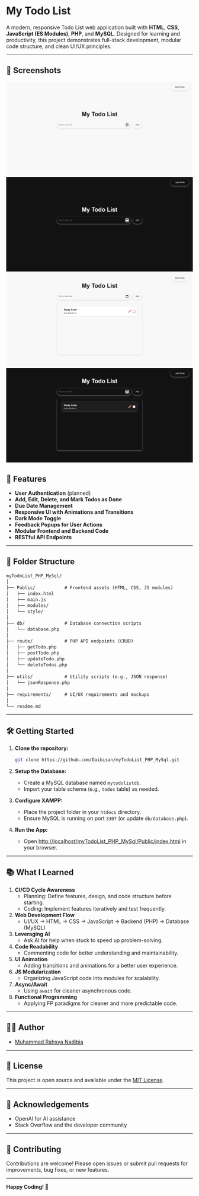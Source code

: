 # My Todo List

A modern, responsive Todo List web application built with **HTML**, **CSS**, **JavaScript (ES Modules)**, **PHP**, and **MySQL**. Designed for learning and productivity, this project demonstrates full-stack development, modular code structure, and clean UI/UX principles.

---

## 📸 Screenshots
![Light Mode](./src/img/default_light_ss.png)
![Dark Mode](./src/img/default_dark_ss.png)
![Todo Added Light](./src/img/todoAdded_light_ss.png)
![Todo Added Dark](./src/img/todoAdded_dark_ss.png)



## 🚀 Features

- **User Authentication** (planned)
- **Add, Edit, Delete, and Mark Todos as Done**
- **Due Date Management**
- **Responsive UI with Animations and Transitions**
- **Dark Mode Toggle**
- **Feedback Popups for User Actions**
- **Modular Frontend and Backend Code**
- **RESTful API Endpoints**

---

## 📁 Folder Structure

```
myTodoList_PHP_MySql/
│
├── Public/           # Frontend assets (HTML, CSS, JS modules)
│   ├── index.html
│   ├── main.js
│   ├── modules/
│   └── style/
│
├── db/               # Database connection scripts
│   └── database.php
│
├── route/            # PHP API endpoints (CRUD)
│   ├── getTodo.php
│   ├── postTodo.php
│   ├── updateTodo.php
│   └── deleteTodos.php
│
├── utils/            # Utility scripts (e.g., JSON response)
│   └── jsonResponse.php
│
├── requirements/     # UI/UX requirements and mockups
│
└── readme.md
```

---

## 🛠️ Getting Started

1. **Clone the repository:**
   ```sh
   git clone https://github.com/Daibisan/myTodoList_PHP_MySql.git
   ```

2. **Setup the Database:**
   - Create a MySQL database named `mytodolistdb`.
   - Import your table schema (e.g., `todos` table) as needed.

3. **Configure XAMPP:**
   - Place the project folder in your `htdocs` directory.
   - Ensure MySQL is running on port `3307` (or update `db/database.php`).

4. **Run the App:**
   - Open [http://localhost/myTodoList_PHP_MySql/Public/index.html](http://localhost/myTodoList_PHP_MySql/Public/index.html) in your browser.

---

## 📚 What I Learned

1. **CI/CD Cycle Awareness**
    - Planning: Define features, design, and code structure before starting.
    - Coding: Implement features iteratively and test frequently.
2. **Web Development Flow**
    - UI/UX → HTML → CSS → JavaScript → Backend (PHP) → Database (MySQL)
3. **Leveraging AI**
    - Ask AI for help when stuck to speed up problem-solving.
4. **Code Readability**
    - Commenting code for better understanding and maintainability.
5. **UI Animation**
    - Adding transitions and animations for a better user experience.
6. **JS Modularization**
    - Organizing JavaScript code into modules for scalability.
7. **Async/Await**
    - Using `await` for cleaner asynchronous code.
8. **Functional Programming**
    - Applying FP paradigms for cleaner and more predictable code.

---

## 🧑‍💻 Author

- [Muhammad Rahsya Nadibia](https://github.com/Daibisan)

---

## 📄 License

This project is open source and available under the [MIT License](LICENSE).

---

## 🙏 Acknowledgements

- OpenAI for AI assistance
- Stack Overflow and the developer community

---

## 🤝 Contributing

Contributions are welcome! Please open issues or submit pull requests for improvements, bug fixes, or new features.

---


**Happy Coding! 🚀**

